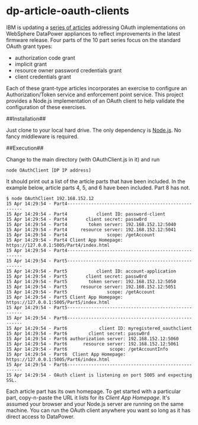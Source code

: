 dp-article-oauth-clients
========================

IBM is updating a 
[series of articles](http://www.ibm.com/developerworks/websphere/library/techarticles/1208_rasmussen/1208_rasmussen.html)
addressing OAuth implementations
on WebSphere DataPower appliances to reflect improvements in the latest
firmware release.  Four parts of the 10 part series focus on the
standard OAuth grant types:

* authorization code grant
* implicit grant
* resource owner password credentials grant
* client credentials grant

Each of these grant-type articles incorporates an exercise to configure
an Authorization/Token service and enforcement point service.  This
project provides a Node.js implementation of an OAuth client to help
validate the configuration of these exercises.

##Installation##

Just clone to your local hard drive.  The only dependency is
[Node.js](http://nodejs.org/download/).
No fancy middleware is required.

##Execution##

Change to the main directory (with OAuthClient.js in it) and run

```
node OAuthClient [DP IP address]
```

It should print out a list of the article parts that have been
included.  In the example below, article parts 4, 5, and 6 have
been included.  Part 8 has not.

```
$ node OAuthClient 192.168.152.12
15 Apr 14:29:54 - Part4-----------------------------------------------------
15 Apr 14:29:54 - Part4           client ID: password-client
15 Apr 14:29:54 - Part4       client secret: passw0rd
15 Apr 14:29:54 - Part4        token server: 192.168.152.12:5040
15 Apr 14:29:54 - Part4     resource server: 192.168.152.12:5041
15 Apr 14:29:54 - Part4               scope: /getAccount
15 Apr 14:29:54 - Part4 Client App Homepage: https://127.0.0.1:5005/Part4/index.html
15 Apr 14:29:54 - Part4-----------------------------------------------------
15 Apr 14:29:54 - Part5-----------------------------------------------------
15 Apr 14:29:54 - Part5           client ID: account-application
15 Apr 14:29:54 - Part5       client secret: passw0rd
15 Apr 14:29:54 - Part5        token server: 192.168.152.12:5050
15 Apr 14:29:54 - Part5     resource server: 192.168.152.12:5051
15 Apr 14:29:54 - Part5               scope: /getAccount
15 Apr 14:29:54 - Part5 Client App Homepage: https://127.0.0.1:5005/Part5/index.html
15 Apr 14:29:54 - Part5-----------------------------------------------------
15 Apr 14:29:54 - Part6-----------------------------------------------------
15 Apr 14:29:54 - Part6            client ID: myregistered_oauthclient
15 Apr 14:29:54 - Part6        client secret: passw0rd
15 Apr 14:29:54 - Part6 authorization server: 192.168.152.12:5060
15 Apr 14:29:54 - Part6      resource server: 192.168.152.12:5061
15 Apr 14:29:54 - Part6                scope: /getAccountInfo
15 Apr 14:29:54 - Part6  Client App Homepage: https://127.0.0.1:5005/Part6/index.html
15 Apr 14:29:54 - Part6-----------------------------------------------------
15 Apr 14:29:54 - OAuth client is listening on port 5005 and expecting SSL.
```

Each article part has its own homepage.  To get started with a particular
part, copy-n-paste the URL it lists for its *Client App Homepage*.
It's assumed your browser and your
Node.js server are running on the same machine.  You can run the OAuth client
anywhere you want so long as it has direct access to DataPower.
